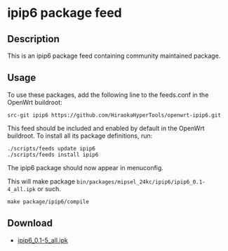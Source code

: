 # ipip6 package feed

## Description

This is an ipip6 package feed containing community maintained package.

## Usage

To use these packages, add the following line to the feeds.conf
in the OpenWrt buildroot:

```
src-git ipip6 https://github.com/HiraokaHyperTools/openwrt-ipip6.git
```

This feed should be included and enabled by default in the OpenWrt buildroot. To install all its package definitions, run:

```
./scripts/feeds update ipip6
./scripts/feeds install ipip6
```

The ipip6 package should now appear in menuconfig.

This will make package `bin/packages/mipsel_24kc/ipip6/ipip6_0.1-4_all.ipk` or such.

```
make package/ipip6/compile
```

## Download

- [ipip6_0.1-5_all.ipk](https://github.com/HiraokaHyperTools/openwrt-ipip6/releases/download/v0.1-5/ipip6_0.1-5_all.ipk)
